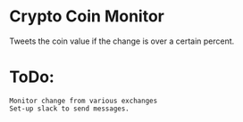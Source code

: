 # Crypto Coin Monitor

Tweets the coin value if the change is over a certain percent.

# ToDo:
	Monitor change from various exchanges
	Set-up slack to send messages.
